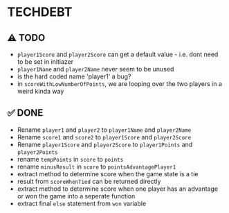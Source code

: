 #  TECHDEBT

## ⚠️ TODO
- `player1Score` and `player2Score` can get a default value - i.e. dont need to be set in initiazer
- `player1Name` and `player2Name` never seem to be unused
- is the hard coded name 'player1' a bug? 
- in `scoreWithLowNumberOfPoints`, we are looping over the two players in a weird kinda way
 
## ✅ DONE
- Rename `player1` and `player2` to `player1Name` and `player2Name`
- Rename `score1` and `score2` to `player1Score` and `player2Score`
- Rename `player1Score` and `player2Score` to `player1Points` and `player2Points` 
- rename `tempPoints` in `score` to `points`
- rename `minusResult` in `score` to `pointsAdvantagePlayer1`
- extract method to determine score when the game state is a tie
- result from `scoreWhenTied` can be returned directly
- extract method to determine score when one player has an advantage or won the game into a seperate function
- extract final `else` statement from `won` variable
